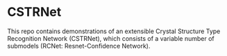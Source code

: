 # CSTRNet
This repo contains demonstrations of an extensible Crystal Structure Type Recognition Network (CSTRNet), which consists of a variable number of submodels (RCNet: Resnet-Confidence Network).
